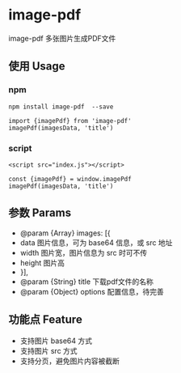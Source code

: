 # image-pdf
image-pdf 多张图片生成PDF文件

## 使用 Usage

### npm
```
npm install image-pdf  --save

import {imagePdf} from 'image-pdf'
imagePdf(imagesData, 'title')
```

### script
```
<script src="index.js"></script>

const {imagePdf} = window.imagePdf
imagePdf(imagesData, 'title')
```

## 参数 Params
* @param {Array} images: [{
*  data 图片信息，可为 base64 信息，或 src 地址
*  width 图片宽，图片信息为 src 时可不传
*  height 图片高
* }],
* @param {String} title 下载pdf文件的名称
* @param {Object} options 配置信息，待完善

## 功能点 Feature
* 支持图片 base64 方式
* 支持图片 src 方式
* 支持分页，避免图片内容被截断